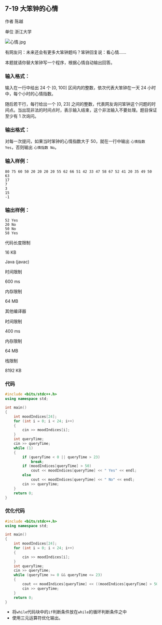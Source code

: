 ## **7-19 大笨钟的心情**

作者 陈越

单位 浙江大学

![心情.jpg](https://gitee.com/chen-houchao/images/raw/master/8c3b8713-1703-4e56-addb-492f738c3a7c.jpg)

有网友问：未来还会有更多大笨钟题吗？笨钟回复说：看心情……

本题就请你替大笨钟写一个程序，根据心情自动输出回答。

### 输入格式：

输入在一行中给出 24 个 [0, 100] 区间内的整数，依次代表大笨钟在一天 24 小时中，每个小时的心情指数。

随后若干行，每行给出一个 [0, 23] 之间的整数，代表网友询问笨钟这个问题的时间点。当出现非法的时间点时，表示输入结束，这个非法输入不要处理。题目保证至少有 1 次询问。

### 输出格式：

对每一次提问，如果当时笨钟的心情指数大于 50，就在一行中输出 `心情指数 Yes`，否则输出 `心情指数 No`。

### 输入样例：

```in
80 75 60 50 20 20 20 20 55 62 66 51 42 33 47 58 67 52 41 20 35 49 50 63
17
7
3
15
-1
```

### 输出样例：

```out
52 Yes
20 No
50 No
58 Yes
```

代码长度限制

16 KB

Java (javac)

时间限制

600 ms

内存限制

64 MB

其他编译器

时间限制

400 ms

内存限制

64 MB

栈限制

8192 KB

### 代码

```c++
#include <bits/stdc++.h>
using namespace std;

int main()
{
    int moodIndices[24];
    for (int i = 0; i < 24; i++)
    {
        cin >> moodIndices[i];
    }
    int queryTime;
    cin >> queryTime;
    while (1)
    {
        if (queryTime < 0 || queryTime > 23)
            break;
        if (moodIndices[queryTime] > 50)
            cout << moodIndices[queryTime] << " Yes" << endl;
        else
            cout << moodIndices[queryTime] << " No" << endl;
        cin >> queryTime;
    }
    return 0;
}
```

### 优化代码

```c++
#include <bits/stdc++.h>
using namespace std;

int main()
{
    int moodIndices[24];
    for (int i = 0; i < 24; i++)
    {
        cin >> moodIndices[i];
    }
    int queryTime;
    cin >> queryTime;
    while (queryTime >= 0 && queryTime <= 23)
    {
        cout << moodIndices[queryTime] << ((moodIndices[queryTime] > 50) ? " Yes" : " No") << endl;
        cin >> queryTime;
    }
    return 0;
}
```

- 将`while`代码块中的`if`判断条件放在`while`的循环判断条件之中
- 使用三元运算符优化输出。